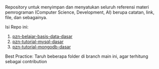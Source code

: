 Repository untuk menyimpan dan menyatukan seluruh referensi materi pemrograman (Computer Science, Development, AI) berupa catatan, link, file, dan sebagainya.

Isi Repo ini:
1. [pzn-belajar-basis-data-dasar](pzn-belajar-basis-data/materi/materi.md)
2. [pzn-tutorial-mysql-dasar](tutorial-mysql-database/materi/materi.md)
3. [pzn-tutorial-mongodb-dasar](pzn-tutorial-mongodb-dasar/materi/materi.md)

Best Practice: Taruh beberapa folder di branch main ini, agar terhitung sebagai contribution
